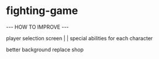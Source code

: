 # fighting-game

--- HOW TO IMPROVE ---

player selection screen
    | 
    | special abilities for each character

better background
replace shop